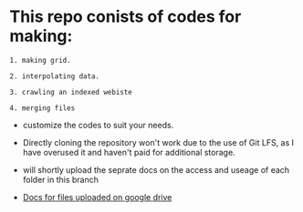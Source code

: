 # This repo conists of codes for making:
            
    1. making grid.

    2. interpolating data.

    3. crawling an indexed webiste 

    4. merging files 

- customize the codes to suit your needs.

- Directly cloning the repository won't work due to the use of Git LFS, as I have overused it and haven't paid for additional storage.

- will shortly upload the seprate docs on the access and useage of each folder in this branch

- [Docs for files uploaded on google drive](https://github.com/sonjaove/ML-hands-on/blob/main/course_work/crown/docs.md)
